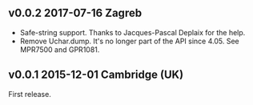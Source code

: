 v0.0.2 2017-07-16 Zagreb
------------------------

- Safe-string support. Thanks to Jacques-Pascal Deplaix for
  the help.
- Remove Uchar.dump. It's no longer part of the API since
  4.05. See MPR7500 and GPR1081.


v0.0.1 2015-12-01 Cambridge (UK)
--------------------------------

First release.
